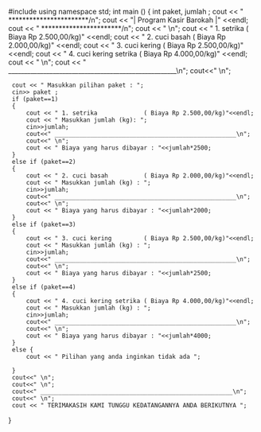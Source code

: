 #include <iostream>
using namespace std;
int main ()
{
     int paket, jumlah ;
     cout << " ***********************/n";
     cout << "| Program Kasir Barokah |" <<endl;
     cout << " ***********************/n";
     cout << " \n";
     cout << " 1. setrika             ( Biaya Rp 2.500,00/kg)" <<endl;
     cout << " 2. cuci basah          ( Biaya Rp 2.000,00/kg)" <<endl;
     cout << " 3. cuci kering         ( Biaya Rp 2.500,00/kg)" <<endl;
     cout << " 4. cuci kering setrika ( Biaya Rp 4.000,00/kg)" <<endl;
     cout << " \n";
     cout << " _____________________________________________________\n";
     cout<<" \n";

     cout << " Masukkan pilihan paket : ";
     cin>> paket ;
     if (paket==1)
     {
         cout << " 1. setrika             ( Biaya Rp 2.500,00/kg)"<<endl;
         cout << " Masukkan jumlah (kg): ";
         cin>>jumlah;
         cout<<" ___________________________________________________\n";
         cout<<" \n";
         cout << " Biaya yang harus dibayar : "<<jumlah*2500;
     }
     else if (paket==2)
     {
         cout << " 2. cuci basah          ( Biaya Rp 2.000,00/kg)"<<endl;
         cout << " Masukkan jumlah (kg) : ";
         cin>>jumlah;
         cout<<" ___________________________________________________\n";
         cout<<" \n";
         cout << " Biaya yang harus dibayar : "<<jumlah*2000;
     }
     else if (paket==3)
     {
         cout << " 3. cuci kering         ( Biaya Rp 2.500,00/kg)"<<endl;
         cout << " Masukkan jumlah (kg) : ";
         cin>>jumlah;
         cout<<" ___________________________________________________\n";
         cout<<" \n";
         cout << " Biaya yang harus dibayar : "<<jumlah*2500;
     }
     else if (paket==4)
     {
         cout << " 4. cuci kering setrika ( Biaya Rp 4.000,00/kg)"<<endl;
         cout << " Masukkan jumlah (kg) : ";
         cin>>jumlah;
         cout<<" ___________________________________________________\n";
         cout<<" \n";
         cout << " Biaya yang harus dibayar : "<<jumlah*4000;
     }
     else {
         cout << " Pilihan yang anda inginkan tidak ada ";

     }
     cout<<" \n";
     cout<<" \n";
     cout<<" ______________________________________________________\n";
     cout<<" \n";
     cout << " TERIMAKASIH KAMI TUNGGU KEDATANGANNYA ANDA BERIKUTNYA ";
     
}
